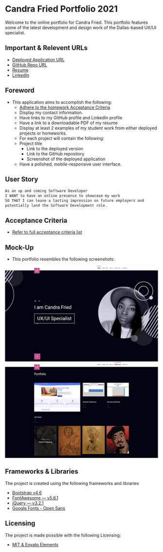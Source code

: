 # Candra Fried Portfolio 2021
Welcome to the online portfolio for Candra Fried. This portfolio features some of the latest development and design work of the Dallas-based UX/UI specialist.

## Important & Relevent URLs

- [Deployed Application URL](https://candracodes.github.io/cfried-portfolio-new/)
- [GitHub Repo URL](https://github.com/candracodes/cfried-portfolio-new)
- [Resume](https://drive.google.com/file/d/1DQE7p5poFXvcVrIBnuNTejJkuoTIuxOj/view?usp=sharing )
- [LinkedIn](https://www.linkedin.com/in/candracook/ )


## Foreword

- This application aims to accomplish the following:
  - [Adhere to the homework Acceptance Criteria](./assets/_guide/README.md)
  - Display my contact information.
  - Have links to my GitHub profile and LinkedIn profile
  - Have a link to a downloadable PDF of my resume
  - Display at least 2 examples of my student work from either deployed projects or homeworks. 
  - For each project will contain the following:
  * Project title
	* Link to the deployed version
	* Link to the GitHub repository
	* Screenshot of the deployed application
  - Have a polished, mobile-responsive user interface.


## User Story

```
As an up and coming Software Developer
I WANT to have an online presence to showcase my work
SO THAT I can leave a lasting impression on future employers and potentially land the Software Development role.
```

## Acceptance Criteria

- [Refer to full acceptance criteria list](./assets/_guide/README.md)

## Mock-Up

* This portfolio resembles the following screenshots:

![Screenshot 1](./assets/_guide/Assets/screenshot1.png)
![Screenshot 2](./assets/_guide/Assets/screenshot2.png)

## Frameworks & Libraries

The project is created using the following frameworks and libraries

- [Bootstrap v4.6](https://getbootstrap.com/docs/4.6/getting-started/introduction/)
- [FontAwesome — v5.8.1](https://fontawesome.com/v5.15/how-to-use/on-the-web/referencing-icons/basic-use)
- [jQuery — v3.2.1](https://api.jquery.com/)
- [Google Fonts - Open Sans](https://fonts.googleapis.com/css2?family=Open+Sans:ital,wght@0,300;0,400;0,600;0,700;1,300;1,400;1,600;1,700&display=swap)

## Licensing
The project is made possible with the following Licensing:
- [MIT & Envato Elements](license.txt)